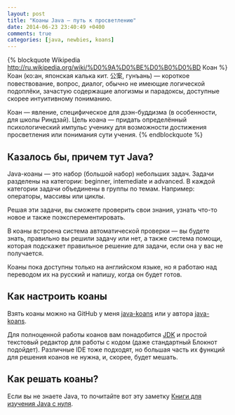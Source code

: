 ```yaml
---
layout: post
title: "Коаны Java — путь к просветлению"
date: 2014-06-23 23:40:49 +0400
comments: true
categories: [java, newbies, koans]
---
```


{% blockquote Wikipedia http://ru.wikipedia.org/wiki/%D0%9A%D0%BE%D0%B0%D0%BD Коан %}
Коан (ко:ан, японская калька кит. 公案, гунъань) — короткое повествование, вопрос, диалог, обычно не имеющие логической подоплёки, зачастую содержащие алогизмы и парадоксы, доступные скорее интуитивному пониманию.

Коан — явление, специфическое для дзэн-буддизма (в особенности, для школы Риндзай). Цель коана — придать определённый психологический импульс ученику для возможности достижения просветления или понимания сути учения.
{% endblockquote %}

## Казалось бы, причем тут Java?

<!-- more -->

Java-коаны — это набор (большой набор) небольших задач. Задачи разделены на категории: beginner, intemediate и advanced. В каждой категории задачи объединены в группы по темам. Например: операторы, массивы или циклы.


Решая эти задачи, вы сможете проверить свои знания, узнать что-то новое и также поэксперементировать.

В коаны встроена система автоматической проверки — вы будете знать, правильно вы решили задачу или нет, а также система помощи, которая подскажет правильное решение для задачи, если она у вас не получается.

Коаны пока доступны только на английском языке, но я работаю над переводом их на русский и напишу, когда он будет готов.

## Как настроить коаны

Взять коаны можно на GitHub у меня [java-koans](https://github.com/Vaysman/java-koans) или у автора [java-koans](https://github.com/matyb/java-koans).

Для полноценной работы коанов вам понадобится [JDK](http://www.oracle.com/technetwork/java/javase/downloads/index.html) и простой текстовый редактор для работы с кодом (даже стандартный Блокнот подойдет). Различные IDE тоже подходят, но большая часть их функций для решения коанов не нужна, и, скорее, будет мешать.

## Как решать коаны?

Если вы не знаете Java, то почитайте вот эту заметку [Книги для изучения Java с нуля](/blog/2014/06/11/knighi-dlia-izuchieniia-java-s-nulia).
